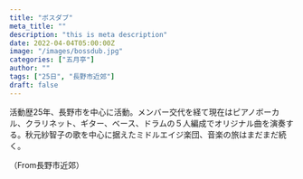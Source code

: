 ```yaml
---
title: "ボスダブ"
meta_title: ""
description: "this is meta description"
date: 2022-04-04T05:00:00Z
image: "/images/bossdub.jpg"
categories: ["五月亭"]
author: ""
tags: ["25日", "長野市近郊"]
draft: false
---
```


活動歴25年、長野市を中心に活動。メンバー交代を経て現在はピアノボーカル、クラリネット、ギター、ベース、ドラムの５人編成でオリジナル曲を演奏する。秋元紗智子の歌を中心に据えたミドルエイジ楽団、音楽の旅はまだまだ続く。

（From長野市近郊）

